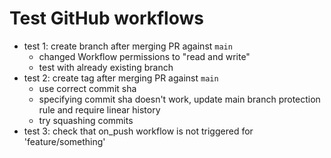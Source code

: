 # Test GitHub workflows

- test 1: create branch after merging PR against `main`
  - changed Workflow permissions to "read and write"
  - test with already existing branch
- test 2: create tag after merging PR against `main`
  - use correct commit sha
  - specifying commit sha doesn't work, update main branch protection rule and require linear history
  - try squashing commits
- test 3: check that on_push workflow is not triggered for 'feature/something'
